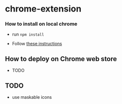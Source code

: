 # chrome-extension


### How to install on local chrome

- run `npm install`
 
- Follow [these instructions](https://developer.chrome.com/docs/extensions/mv3/getstarted/development-basics/#load-unpacked)


## How to deploy on Chrome web store

- TODO  


## TODO

- use maskable icons